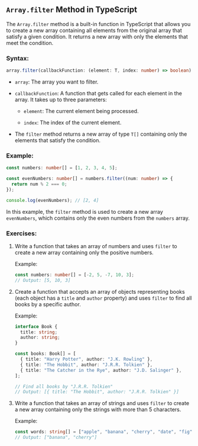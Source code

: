 ## `Array.filter` Method in TypeScript

The `Array.filter` method is a built-in function in TypeScript that allows you to create a new array containing all elements from the original array that satisfy a given condition. It returns a new array with only the elements that meet the condition.

### Syntax:

```typescript
array.filter(callbackFunction: (element: T, index: number) => boolean): T[];
```

- `array`: The array you want to filter.

- `callbackFunction`: A function that gets called for each element in the array. It takes up to three parameters:

  - `element`: The current element being processed.

  - `index`: The index of the current element.

- The `filter` method returns a new array of type `T[]` containing only the elements that satisfy the condition.

### Example:

```typescript
const numbers: number[] = [1, 2, 3, 4, 5];

const evenNumbers: number[] = numbers.filter((num: number) => {
  return num % 2 === 0;
});

console.log(evenNumbers); // [2, 4]
```

In this example, the `filter` method is used to create a new array `evenNumbers`, which contains only the even numbers from the `numbers` array.

### Exercises:

1. Write a function that takes an array of numbers and uses `filter` to create a new array containing only the positive numbers.

   Example:
   ```typescript
   const numbers: number[] = [-2, 5, -7, 10, 3];
   // Output: [5, 10, 3]
   ```

2. Create a function that accepts an array of objects representing books (each object has a `title` and `author` property) and uses `filter` to find all books by a specific author.

   Example:
   ```typescript
   interface Book {
     title: string;
     author: string;
   }

   const books: Book[] = [
     { title: "Harry Potter", author: "J.K. Rowling" },
     { title: "The Hobbit", author: "J.R.R. Tolkien" },
     { title: "The Catcher in the Rye", author: "J.D. Salinger" },
   ];

   // Find all books by "J.R.R. Tolkien"
   // Output: [{ title: "The Hobbit", author: "J.R.R. Tolkien" }]
   ```

3. Write a function that takes an array of strings and uses `filter` to create a new array containing only the strings with more than 5 characters.

   Example:
   ```typescript
   const words: string[] = ["apple", "banana", "cherry", "date", "fig"];
   // Output: ["banana", "cherry"]
   ```

